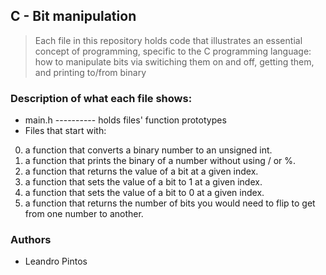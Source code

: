 ## C - Bit manipulation
> Each file in this repository holds code that illustrates an essential concept of programming,
> specific to the C programming language:
> how to manipulate bits via switiching them on and off, getting them, and printing to/from binary

### Description of what each file shows:
* main.h ---------- holds files' function prototypes
* Files that start with:
0. a function that converts a binary number to an unsigned int.
1. a function that prints the binary of a number without using / or %.
2. a function that returns the value of a bit at a given index.
3. a function that sets the value of a bit to 1 at a given index.
4. a function that sets the value of a bit to 0 at a given index.
5. a function that returns the number of bits you would need to flip to get from one number to another.

### Authors
* Leandro Pintos
